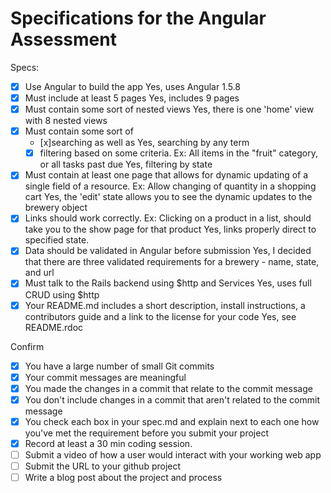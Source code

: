 # Specifications for the Angular Assessment

Specs:
- [x] Use Angular to build the app
  Yes, uses Angular 1.5.8
- [x] Must include at least 5 pages
  Yes, includes 9 pages
- [x] Must contain some sort of nested views
  Yes, there is one 'home' view with 8 nested views
- [x] Must contain some sort of 
  - [x]searching as well as
      Yes, searching by any term 
  - [x] filtering based on some criteria. Ex: All items in the "fruit" category, or all tasks past due
      Yes, filtering by state
- [x] Must contain at least one page that allows for dynamic updating of a single field of a resource. Ex: Allow changing of quantity in a shopping cart
  Yes, the 'edit' state allows you to see the dynamic updates to the brewery object
- [x] Links should work correctly. Ex: Clicking on a product in a list, should take you to the show page for that product
  Yes, links properly direct to specified state. 
- [x] Data should be validated in Angular before submission
  Yes, I decided that there are three validated requirements for a brewery - name, state, and url
- [x] Must talk to the Rails backend using $http and Services
  Yes, uses full CRUD using $http
- [x] Your README.md includes a short description, install instructions, a contributors guide and a link to the license for your code
   Yes, see README.rdoc

Confirm
- [x] You have a large number of small Git commits
- [x] Your commit messages are meaningful
- [x] You made the changes in a commit that relate to the commit message
- [x] You don't include changes in a commit that aren't related to the commit message
- [x] You check each box in your spec.md and explain next to each one how you've met the requirement before you submit your project
- [x] Record at least a 30 min coding session.
- [ ] Submit a video of how a user would interact with your working web app
- [ ] Submit the URL to your github project
- [ ] Write a blog post about the project and process
